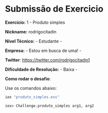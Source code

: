 # Submissão de Exercicio

**Exercicio:** 1 - Produto simples

**Nickname:** rodrigocitadin

**Nível Técnico:** - Estudante -

**Empresa:** - Estou em busca de uma! -

**Twitter**: https://twitter.com/rodrigocitadin1

**Dificuldade de Resolução:** - Baixa -

**Como rodar o desafio**: 

Use os comandos abaixo:
```bash
iex "produto_simples.exs"
```
```
iex> Challenge.produto_simples arg1, arg2
```

